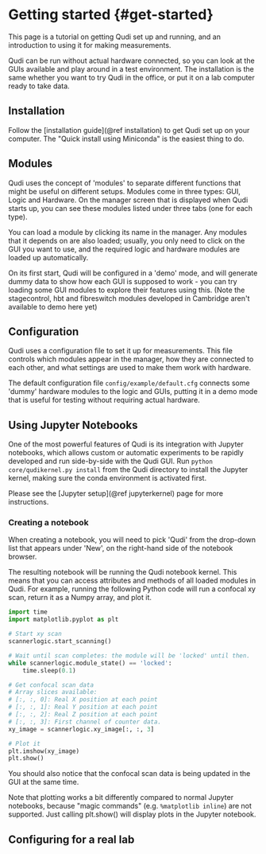# Getting started {#get-started}

This page is a tutorial on getting Qudi set up and running, and an introduction
to using it for making measurements.

Qudi can be run without actual hardware connected, so you can look at the GUIs
available and play around in a test environment. The installation is the same
whether you want to try Qudi in the office, or put it on a lab computer
ready to take data.

## Installation

Follow the [installation guide](@ref installation) to get Qudi set up on your
computer. The "Quick install using Miniconda" is the easiest thing to do.

## Modules

Qudi uses the concept of 'modules' to separate different functions that might
be useful on different setups. Modules come in three types: GUI, Logic and 
Hardware. On the manager screen that is displayed when Qudi starts up, you
can see these modules listed under three tabs (one for each type).

You can load a module by clicking its name in the manager. Any modules that it
depends on are also loaded; usually, you only need to click on the GUI you want
to use, and the required logic and hardware modules are loaded up automatically.

On its first start, Qudi will be  configured in a 'demo' mode, and will 
generate dummy data to show how each GUI is supposed to work - you can try loading some GUI modules to explore their features using this. 
(Note the stagecontrol, hbt and fibreswitch modules developed in Cambridge 
aren't available to demo here yet)

## Configuration

Qudi uses a configuration file to set it up for measurements. This file controls
which modules appear in the manager, how they are connected to each other, and
what settings are used to make them work with hardware.

The default configuration file `config/example/default.cfg` connects some
'dummy' hardware modules to the logic and GUIs, putting it in a demo mode that
is useful for testing without requiring actual hardware.

## Using Jupyter Notebooks

One of the most powerful features of Qudi is its integration with Jupyter
notebooks, which allows custom or automatic experiments to be rapidly
developed and run side-by-side with the Qudi GUI. Run
`python core/qudikernel.py install` from the Qudi directory to install the
Jupyter kernel, making sure the conda environment is activated first.

Please see the [Jupyter setup](@ref jupyterkernel) page for more instructions.

### Creating a notebook

When creating a notebook, you will need to pick 'Qudi' from the drop-down
list that appears under 'New', on the right-hand side of the notebook browser.

The resulting notebook will be running the Qudi notebook kernel. This means
that you can access attributes and methods of all loaded modules in Qudi. For example, running the following Python code will run a confocal xy scan,
return it as a Numpy array, and plot it.
```python
import time
import matplotlib.pyplot as plt

# Start xy scan
scannerlogic.start_scanning()

# Wait until scan completes: the module will be 'locked' until then.
while scannerlogic.module_state() == 'locked':
    time.sleep(0.1)

# Get confocal scan data
# Array slices available: 
# [:, :, 0]: Real X position at each point
# [:, :, 1]: Real Y position at each point
# [:, :, 2]: Real Z position at each point
# [:, :, 3]: First channel of counter data.
xy_image = scannerlogic.xy_image[:, :, 3]

# Plot it
plt.imshow(xy_image)
plt.show()
```
You should also notice that the confocal scan data is being updated in the GUI
at the same time.

Note that plotting works a bit differently compared to normal Jupyter notebooks,
because "magic commands" (e.g. `%matplotlib inline`) are not supported. Just
calling plt.show() will display plots in the Jupyter notebook.

## Configuring for a real lab

